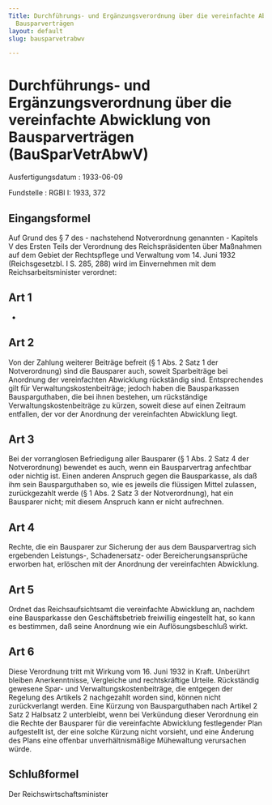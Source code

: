 ```yaml
---
Title: Durchführungs- und Ergänzungsverordnung über die vereinfachte Abwicklung von
  Bausparverträgen
layout: default
slug: bausparvetrabwv

---
```


# Durchführungs- und Ergänzungsverordnung über die vereinfachte Abwicklung von Bausparverträgen (BauSparVetrAbwV)

Ausfertigungsdatum
:   1933-06-09

Fundstelle
:   RGBl I: 1933, 372



## Eingangsformel

Auf Grund des § 7 des - nachstehend Notverordnung genannten - Kapitels
V des Ersten Teils der Verordnung des Reichspräsidenten über Maßnahmen
auf dem Gebiet der Rechtspflege und Verwaltung vom 14. Juni 1932
(Reichsgesetzbl. I S. 285, 288) wird im Einvernehmen mit dem
Reichsarbeitsminister verordnet:


## Art 1

-


## Art 2

Von der Zahlung weiterer Beiträge befreit (§ 1 Abs. 2 Satz 1 der
Notverordnung) sind die Bausparer auch, soweit Sparbeiträge bei
Anordnung der vereinfachten Abwicklung rückständig sind.
Entsprechendes gilt für Verwaltungskostenbeiträge; jedoch haben die
Bausparkassen Bausparguthaben, die bei ihnen bestehen, um rückständige
Verwaltungskostenbeiträge zu kürzen, soweit diese auf einen Zeitraum
entfallen, der vor der Anordnung der vereinfachten Abwicklung liegt.


## Art 3

Bei der vorranglosen Befriedigung aller Bausparer (§ 1 Abs. 2 Satz 4
der Notverordnung) bewendet es auch, wenn ein Bausparvertrag
anfechtbar oder nichtig ist. Einen anderen Anspruch gegen die
Bausparkasse, als daß ihm sein Bausparguthaben so, wie es jeweils die
flüssigen Mittel zulassen, zurückgezahlt werde (§ 1 Abs. 2 Satz 3 der
Notverordnung), hat ein Bausparer nicht; mit diesem Anspruch kann er
nicht aufrechnen.


## Art 4

Rechte, die ein Bausparer zur Sicherung der aus dem Bausparvertrag
sich ergebenden Leistungs-, Schadenersatz- oder Bereicherungsansprüche
erworben hat, erlöschen mit der Anordnung der vereinfachten
Abwicklung.


## Art 5

Ordnet das
Reichsaufsichtsamt              die vereinfachte Abwicklung an,
nachdem eine Bausparkasse den Geschäftsbetrieb freiwillig eingestellt
hat, so kann es bestimmen, daß seine Anordnung wie ein
Auflösungsbeschluß wirkt.


## Art 6

Diese Verordnung tritt mit Wirkung vom 16. Juni 1932 in Kraft.
Unberührt bleiben Anerkenntnisse, Vergleiche und rechtskräftige
Urteile. Rückständig gewesene Spar- und Verwaltungskostenbeiträge, die
entgegen der Regelung des Artikels 2 nachgezahlt worden sind, können
nicht zurückverlangt werden. Eine Kürzung von Bausparguthaben nach
Artikel 2 Satz 2 Halbsatz 2 unterbleibt, wenn bei Verkündung dieser
Verordnung ein die Rechte der Bausparer für die vereinfachte
Abwicklung festlegender Plan aufgestellt ist, der eine solche Kürzung
nicht vorsieht, und eine Änderung des Plans eine offenbar
unverhältnismäßige Mühewaltung verursachen würde.


## Schlußformel

Der Reichswirtschaftsminister

